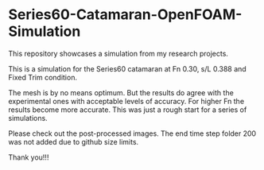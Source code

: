 # Series60-Catamaran-OpenFOAM-Simulation
This repository showcases a simulation from my research projects.

This is a simulation for the Series60 catamaran 
at Fn 0.30, s/L 0.388 and Fixed Trim condition.

The mesh is by no means optimum. But the results 
do agree with the experimental ones with acceptable 
levels of accuracy. For higher Fn the results become 
more accurate. This was just a rough start for 
a series of simulations.

Please check out the post-processed images. The end
time step folder 200 was not added due to github 
size limits.

Thank you!!!
